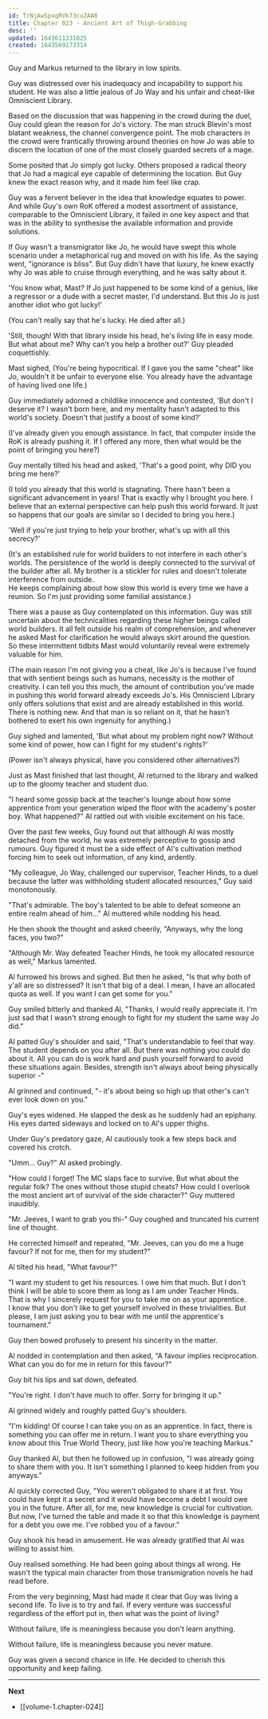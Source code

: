 ```yaml
---
id: TrNjAwSpxqRVk73cuZAA8
title: Chapter 023 - Ancient Art of Thigh-Grabbing
desc: ''
updated: 1643611331025
created: 1643569173314
---
```


Guy and Markus returned to the library in low spirits.

Guy was distressed over his inadequacy and incapability to support his student. He was also a little jealous of Jo Way and his unfair and cheat-like Omniscient Library. 

Based on the discussion that was happening in the crowd during the duel, Guy could glean the reason for Jo's victory. The man struck Blevin's most blatant weakness, the channel convergence point. The mob characters in the crowd were frantically throwing around theories on how Jo was able to discern the location of one of the most closely guarded secrets of a mage.

Some posited that Jo simply got lucky. Others proposed a radical theory that Jo had a magical eye capable of determining the location. But Guy knew the exact reason why, and it made him feel like crap.

Guy was a fervent believer in the idea that knowledge equates to power. And while Guy's own RoK offered a modest assortment of assistance, comparable to the Omniscient Library, it failed in one key aspect and that was in the ability to synthesise the available information and provide solutions.

If Guy wasn't a transmigrator like Jo, he would have swept this whole scenario under a metaphorical rug and moved on with his life. As the saying went, "ignorance is bliss". But Guy didn't have that luxury, he knew exactly why Jo was able to cruise through everything, and he was salty about it. 

'You know what, Mast? If Jo just happened to be some kind of a genius, like a regressor or a dude with a secret master, I'd understand. But this Jo is just another idiot who got lucky!'

(You can't really say that he's lucky. He died after all.)

'Still, though! With that library inside his head, he's living life in easy mode. But what about me? Why can't you help a brother out?' Guy pleaded coquettishly.

Mast sighed, (You're being hypocritical. If I gave you the same "cheat" like Jo, wouldn't it be unfair to everyone else. You already have the advantage of having lived one life.)

Guy immediately adorned a childlike innocence and contested, 'But don't I deserve it? I wasn't born here, and my mentality hasn't adapted to this world's society. Doesn't that justify a boost of some kind?'

(I've already given you enough assistance. In fact, that computer inside the RoK is already pushing it. If I offered any more, then what would be the point of bringing you here?)

Guy mentally tilted his head and asked, 'That's a good point, why DID you bring me here?'

(I told you already that this world is stagnating. There hasn't been a significant advancement in years! That is exactly why I brought you here. I believe that an external perspective can help push this world forward. It just so happens that our goals are similar so I decided to bring you here.)

'Well if you're just trying to help your brother, what's up with all this secrecy?'

(It's an established rule for world builders to not interfere in each other's worlds. The persistence of the world is deeply connected to the survival of the builder after all. My brother is a stickler for rules and doesn't tolerate interference from outside.  
He keeps complaining about how slow this world is every time we have a reunion. So I'm just providing some familial assistance.)

There was a pause as Guy contemplated on this information. Guy was still uncertain about the technicalities regarding these higher beings called world builders. It all felt outside his realm of comprehension, and whenever he asked Mast for clarification he would always skirt around the question. So these intermittent tidbits Mast would voluntarily reveal were extremely valuable for him.

(The main reason I'm not giving you a cheat, like Jo's is because I've found that with sentient beings such as humans, necessity is the mother of creativity. I can tell you this much, the amount of contribution you've made in pushing this world forward already exceeds Jo's. His Omniscient Library only offers solutions that exist and are already established in this world. There is nothing new. And that man is so reliant on it, that he hasn't bothered to exert his own ingenuity for anything.)

Guy sighed and lamented, 'But what about my problem right now? Without some kind of power, how can I fight for my student's rights?'

(Power isn't always physical, have you considered other alternatives?)

Just as Mast finished that last thought, Al returned to the library and walked up to the gloomy teacher and student duo.

"I heard some gossip back at the teacher's lounge about how some apprentice from your generation wiped the floor with the academy's poster boy. What happened?" Al rattled out with visible excitement on his face. 

Over the past few weeks, Guy found out that although Al was mostly detached from the world, he was extremely perceptive to gossip and rumours. Guy figured it must be a side effect of Al's cultivation method forcing him to seek out information, of any kind, ardently.

"My colleague, Jo Way, challenged our supervisor, Teacher Hinds, to a duel because the latter was withholding student allocated resources," Guy said monotonously.

"That's admirable. The boy's talented to be able to defeat someone an entire realm ahead of him..." Al muttered while nodding his head.

He then shook the thought and asked cheerily, "Anyways, why the long faces, you two?"

"Although Mr. Way defeated Teacher Hinds, he took my allocated resource as well," Markus lamented.

Al furrowed his brows and sighed. But then he asked, "Is that why both of y'all are so distressed? It isn't that big of a deal. I mean, I have an allocated quota as well. If you want I can get some for you."

Guy smiled bitterly and thanked Al, "Thanks, I would really appreciate it. I'm just sad that I wasn't strong enough to fight for my student the same way Jo did."

Al patted Guy's shoulder and said, "That's understandable to feel that way. The student depends on you after all. But there was nothing you could do about it. All you can do is work hard and push yourself forward to avoid these situations again. Besides, strength isn't always about being physically superior -"

Al grinned and continued, "- it's about being so high up that other's can't ever look down on you."

Guy's eyes widened. He slapped the desk as he suddenly had an epiphany. His eyes darted sideways and locked on to Al's upper thighs.

Under Guy's predatory gaze, Al cautiously took a few steps back and covered his crotch.

"Umm... Guy?" Al asked probingly.

"How could I forget! The MC slaps face to survive. But what about the regular folk? The ones without those stupid cheats? How could I overlook the most ancient art of survival of the side character?" Guy muttered inaudibly.

"Mr. Jeeves, I want to grab you thi-" Guy coughed and truncated his current line of thought.

He corrected himself and repeated, "Mr. Jeeves, can you do me a huge favour? If not for me, then for my student?"

Al tilted his head, "What favour?"

"I want my student to get his resources. I owe him that much. But I don't think I will be able to score them as long as I am under Teacher Hinds.  
That is why I sincerely request for you to take me on as your apprentice.  
I know that you don't like to get yourself involved in these trivialities. But please, I am just asking you to bear with me until the apprentice's tournament."

Guy then bowed profusely to present his sincerity in the matter.

Al nodded in contemplation and then asked, "A favour implies reciprocation. What can you do for me in return for this favour?"

Guy bit his lips and sat down, defeated.

"You're right. I don't have much to offer. Sorry for bringing it up."

Al grinned widely and roughly patted Guy's shoulders.

"I'm kidding! Of course I can take you on as an apprentice. In fact, there is something you can offer me in return. I want you to share everything you know about this True World Theory, just like how you're teaching Markus."

Guy thanked Al, but then he followed up in confusion, "I was already going to share them with you. It isn't something I planned to keep hidden from you anyways."

Al quickly corrected Guy, "You weren't obligated to share it at first. You could have kept it a secret and it would have become a debt I would owe you in the future. After all, for me, new knowledge is crucial for cultivation. But now, I've turned the table and made it so that this knowledge is payment for a debt you owe me. I've robbed you of a favour."

Guy shook his head in amusement. He was already gratified that Al was willing to assist him.

Guy realised something. He had been going about things all wrong. He wasn't the typical main character from those transmigration novels he had read before. 

From the very beginning, Mast had made it clear that Guy was living a second life. To live is to try and fail. If every venture was successful regardless of the effort put in, then what was the point of living?

Without failure, life is meaningless because you don't learn anything. 

Without failure, life is meaningless because you never mature.

Guy was given a second chance in life. He decided to cherish this opportunity and keep failing.

____

**Next**
* [[volume-1.chapter-024]]